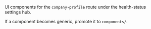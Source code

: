UI components for the `company-profile` route under the health-status settings hub.

If a component becomes generic, promote it to `components/`.





